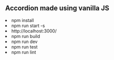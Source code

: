 ## Accordion made using vanilla JS

<li>npm install</li>
<li>npm run start -s</li>
<li>http://localhost:3000/</li>
<li>npm run build</li>
<li>npm run dev</li>
<li>npm run test</li>
<li>npm run lint</li>
